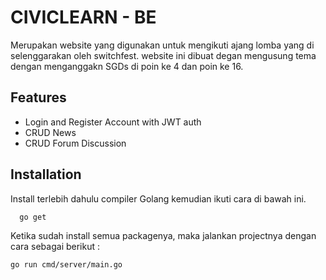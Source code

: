 
# CIVICLEARN - BE

Merupakan website yang digunakan untuk mengikuti ajang lomba yang di selenggarakan oleh switchfest. website ini dibuat degan mengusung tema dengan menganggakn SGDs di poin ke 4 dan poin ke 16.




## Features

- Login and Register Account with JWT auth
- CRUD News
- CRUD Forum Discussion


## Installation

Install terlebih dahulu compiler Golang kemudian ikuti cara di bawah ini.

```bash
  go get
```

Ketika sudah install semua packagenya, maka jalankan projectnya dengan cara sebagai berikut : 

```bash
go run cmd/server/main.go
```
    
